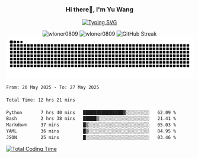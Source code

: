 <h3 align="center">Hi there👋, I'm Yu Wang</h1>

<p align="center"><a href="https://git.io/typing-svg"><img src="https://readme-typing-svg.demolab.com?font=Alex+Brush&size=18&pause=1000&color=716A50&background=6F66FF00&center=true&vCenter=true&width=435&lines=To+love+oneself+is+the+beginning+of+a+lifelong+romance.+%E2%80%94+Oscar+Wilde" alt="Typing SVG" /></a></p>


<p align="center">
 <img src="https://github-readme-stats.vercel.app/api/top-langs?username=wloner0809&show_icons=true&locale=en&layout=compact" alt="wloner0809" height=120 />
 <img src="https://github-readme-stats.vercel.app/api?username=wloner0809&show_icons=true&locale=en" alt="wloner0809" height=120 />
 <img src="https://github-readme-streak-stats.herokuapp.com?user=wloner0809&theme=microsoft" alt="GitHub Streak" height=120 />
 <img src="https://github.com/Wloner0809/Wloner0809/blob/output/github-contribution-grid-snake.svg">
</p>
 
<!--START_SECTION:waka-->

```txt
From: 20 May 2025 - To: 27 May 2025

Total Time: 12 hrs 21 mins

Python       7 hrs 40 mins   ███████████████▓░░░░░░░░░   62.09 %
Bash         2 hrs 38 mins   █████▒░░░░░░░░░░░░░░░░░░░   21.41 %
Markdown     37 mins         █▒░░░░░░░░░░░░░░░░░░░░░░░   05.03 %
YAML         36 mins         █▒░░░░░░░░░░░░░░░░░░░░░░░   04.95 %
JSON         25 mins         █░░░░░░░░░░░░░░░░░░░░░░░░   03.46 %
```

<!--END_SECTION:waka-->

[![Total Coding Time](https://wakatime.com/badge/user/3b010e91-e8bb-445f-9eac-c8ab5bc30cb6.svg)](https://wakatime.com/@3b010e91-e8bb-445f-9eac-c8ab5bc30cb6)

